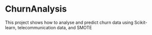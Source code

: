 # ChurnAnalysis
This project shows how to analyse and predict churn data using Scikit-learn, telecommunication data, and SMOTE
